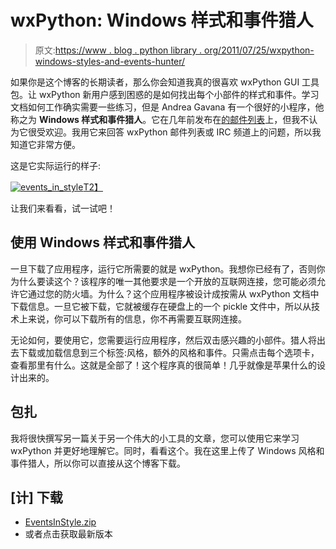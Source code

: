 # wxPython: Windows 样式和事件猎人

> 原文:[https://www . blog . python library . org/2011/07/25/wxpython-windows-styles-and-events-hunter/](https://www.blog.pythonlibrary.org/2011/07/25/wxpython-windows-styles-and-events-hunter/)

如果你是这个博客的长期读者，那么你会知道我真的很喜欢 wxPython GUI 工具包。让 wxPython 新用户感到困惑的是如何找出每个小部件的样式和事件。学习文档如何工作确实需要一些练习，但是 Andrea Gavana 有一个很好的小程序，他称之为 **Windows 样式和事件猎人**。它在几年前发布在[的邮件列表](https://groups.google.com/forum/#!topic/wxpython-dev/fBlHe7ytTvQ)上，但我不认为它很受欢迎。我用它来回答 wxPython 邮件列表或 IRC 频道上的问题，所以我知道它非常方便。

这是它实际运行的样子:

[![](../Images/632615f72de04ea036759ff05b958d48.png "events_in_style")T2】](https://www.blog.pythonlibrary.org/wp-content/uploads/2011/07/events_in_style.png)

让我们来看看，试一试吧！

## 使用 Windows 样式和事件猎人

一旦下载了应用程序，运行它所需要的就是 wxPython。我想你已经有了，否则你为什么要读这个？该程序的唯一其他要求是一个开放的互联网连接，您可能必须允许它通过您的防火墙。为什么？这个应用程序被设计成按需从 wxPython 文档中下载信息。一旦它被下载，它就被缓存在硬盘上的一个 pickle 文件中，所以从技术上来说，你可以下载所有的信息，你不再需要互联网连接。

无论如何，要使用它，您需要运行应用程序，然后双击感兴趣的小部件。猎人将出去下载或加载信息到三个标签:风格，额外的风格和事件。只需点击每个选项卡，查看那里有什么。这就是全部了！这个程序真的很简单！几乎就像是苹果什么的设计出来的。

## 包扎

我将很快撰写另一篇关于另一个伟大的小工具的文章，您可以使用它来学习 wxPython 并更好地理解它。同时，看看这个。我在这里上传了 Windows 风格和事件猎人，所以你可以直接从这个博客下载。

## [计] 下载

*   [EventsInStyle.zip](https://www.blog.pythonlibrary.org/wp-content/uploads/2011/07/EventsInStyle.zip)
*   或者点击获取最新版本